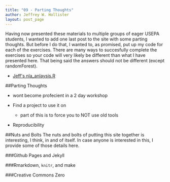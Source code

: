 ```yaml
---
title: "09 - Parting Thoughts"
author: Jeffrey W. Hollister
layout: post_page
---
```

Having now presented these materials to multiple groups of eager USEPA students, I wanted to add one last post to the site with some parting thoughts.  But before I do that, I wanted to, as promised, put up my code for each of the exercises.  There are many ways to succesfully complete the exercises so your code will very likely be different than what I have presented here.  That being said the answers should not be different (except randomForest).

- [Jeff's nla_anlaysis.R](/introR/exercises/nla_analysis.R)

##Parting Thoughts
- wont become profecient in a 2 day workshop
- Find a project to use it on
    - part of this is to force you to NOT use old tools

- Reproducibility

##Nuts and Bolts
The nuts and bolts of putting this site together is interesting, I think, in and of itself.  In case anyone is interested in this, I provide some of those details here.  

###Github Pages and Jekyll

###Rmarkdown, `knitr`, and make

###Creative Commons Zero


